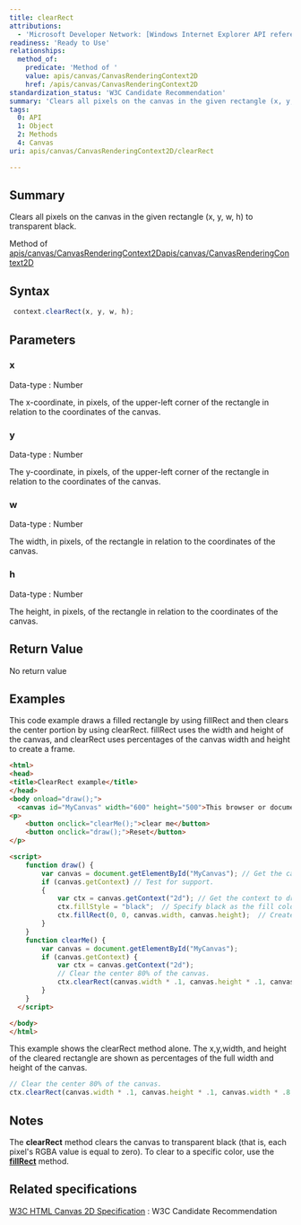```yaml
---
title: clearRect
attributions:
  - 'Microsoft Developer Network: [Windows Internet Explorer API reference Article](http://msdn.microsoft.com/en-us/library/ie/hh828809%28v=vs.85%29.aspx)'
readiness: 'Ready to Use'
relationships:
  method_of:
    predicate: 'Method of '
    value: apis/canvas/CanvasRenderingContext2D
    href: /apis/canvas/CanvasRenderingContext2D
standardization_status: 'W3C Candidate Recommendation'
summary: 'Clears all pixels on the canvas in the given rectangle (x, y, w, h) to transparent black.'
tags:
  0: API
  1: Object
  2: Methods
  4: Canvas
uri: apis/canvas/CanvasRenderingContext2D/clearRect

---
```

## <span>Summary</span>

Clears all pixels on the canvas in the given rectangle (x, y, w, h) to transparent black.

Method of [apis/canvas/CanvasRenderingContext2D](/apis/canvas/CanvasRenderingContext2D)[apis/canvas/CanvasRenderingContext2D](/apis/canvas/CanvasRenderingContext2D)

## <span>Syntax</span>

``` js
 context.clearRect(x, y, w, h);
```

## <span>Parameters</span>

### <span>x</span>

 Data-type
:   Number

 The x-coordinate, in pixels, of the upper-left corner of the rectangle in relation to the coordinates of the canvas.

### <span>y</span>

 Data-type
:   Number

 The y-coordinate, in pixels, of the upper-left corner of the rectangle in relation to the coordinates of the canvas.

### <span>w</span>

 Data-type
:   Number

 The width, in pixels, of the rectangle in relation to the coordinates of the canvas.

### <span>h</span>

 Data-type
:   Number

 The height, in pixels, of the rectangle in relation to the coordinates of the canvas.

## <span>Return Value</span>

No return value

## <span>Examples</span>

This code example draws a filled rectangle by using fillRect and then clears the center portion by using clearRect. fillRect uses the width and height of the canvas, and clearRect uses percentages of the canvas width and height to create a frame.

``` html
<html>
<head>
<title>ClearRect example</title>
</head>
<body onload="draw();">
  <canvas id="MyCanvas" width="600" height="500">This browser or document mode doesn't support canvas</canvas>
<p>
    <button onclick="clearMe();">clear me</button>
    <button onclick="draw();">Reset</button>
</p>

<script>
    function draw() {
        var canvas = document.getElementById("MyCanvas"); // Get the canvas element.
        if (canvas.getContext) // Test for support.
        {
            var ctx = canvas.getContext("2d"); // Get the context to draw on.
            ctx.fillStyle = "black";  // Specify black as the fill color.
            ctx.fillRect(0, 0, canvas.width, canvas.height);  // Create a filled rectangle.
        }
    }
    function clearMe() {
        var canvas = document.getElementById("MyCanvas");
        if (canvas.getContext) {
            var ctx = canvas.getContext("2d");
            // Clear the center 80% of the canvas.
            ctx.clearRect(canvas.width * .1, canvas.height * .1, canvas.width * .8, canvas.height * .8);
        }
    }
  </script>

</body>
</html>
```

This example shows the clearRect method alone. The x,y,width, and height of the cleared rectangle are shown as percentages of the full width and height of the canvas.

``` js
// Clear the center 80% of the canvas.
ctx.clearRect(canvas.width * .1, canvas.height * .1, canvas.width * .8, canvas.height * .8);
```

## <span>Notes</span>

The **clearRect** method clears the canvas to transparent black (that is, each pixel's RGBA value is equal to zero). To clear to a specific color, use the **[fillRect](/apis/canvas/CanvasRenderingContext2D/fillRect)** method.

## <span>Related specifications</span>

[W3C HTML Canvas 2D Specification](http://www.w3.org/TR/2012/CR-2dcontext-20121217/)
:   W3C Candidate Recommendation
